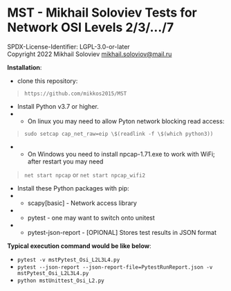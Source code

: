 # MST - Mikhail Soloviev Tests for Network OSI Levels 2/3/.../7

SPDX-License-Identifier: LGPL-3.0-or-later<br>
Copyright 2022 Mikhail Soloviev <mikhail.soloviov@mail.ru>

**Installation**:
- clone this repository:
> `https://github.com/mikkos2015/MST`
- Install Python v3.7 or higher.
- - On linux you may need to allow Pyton network blocking read access:
> `sudo setcap cap_net_raw=eip \$(readlink -f \$(which python3))`
- - On Windows you need to install npcap-1.71.exe to work with WiFi; after restart you may need
> `net start npcap` or `net start npcap_wifi2`
- Install these Python packages with pip:
- - scapy[basic] - Network access library
- - pytest - one may want to switch onto unitest
- - pytest-json-report - [OPIONAL] Stores test results in JSON format

**Typical execution command would be like below**:
- `pytest -v mstPytest_Osi_L2L3L4.py`
- `pytest --json-report --json-report-file=PytestRunReport.json -v mstPytest_Osi_L2L3L4.py`
- `python mstUnittest_Osi_L2.py`
